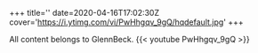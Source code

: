 +++
title=''
date=2020-04-16T17:02:30Z
cover='https://i.ytimg.com/vi/PwHhgqv_9gQ/hqdefault.jpg'
+++

All content belongs to GlennBeck.
{{< youtube PwHhgqv_9gQ >}}
